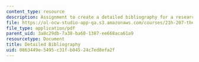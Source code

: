 ```yaml
---
content_type: resource
description: Assignment to create a detailed bibliography for a research paper.
file: https://ol-ocw-studio-app-qa.s3.amazonaws.com/courses/21h-207-the-energy-crisis-past-and-present-fall-2010/0863449e5495c31fb04524c7ed8efa2f_MIT21H_207F10_bibliography.pdf
file_type: application/pdf
parent_uid: 3a8c29db-7a38-ba60-1387-ee668aca61a9
resourcetype: Document
title: Detailed Bibliography
uid: 0863449e-5495-c31f-b045-24c7ed8efa2f
---
```

